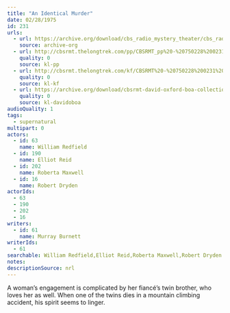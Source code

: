 ```yaml
---
title: "An Identical Murder"
date: 02/28/1975
id: 231
urls: 
  - url: https://archive.org/download/cbs_radio_mystery_theater/cbs_radio_mystery_theater-0201-0250.zip/cbs_radio_mystery_theater-0201-0250%2Fcbsrmt_0231_an_identical_murder.mp3
    source: archive-org
  - url: http://cbsrmt.thelongtrek.com/pp/CBSRMT_pp%20-%20750228%200231%20An%20Identical%20Murder.mp3
    quality: 0
    source: kl-pp
  - url: http://cbsrmt.thelongtrek.com/kf/CBSRMT%20-%20750228%200231%20An%20Identical%20Murder_kf.mp3
    quality: 0
    source: kl-kf
  - url: https://archive.org/download/cbsrmt-david-oxford-boa-collection/CBSRMT-750228-0231-An-Identical-Murder-(64-44)_kf-{BoA}.mp3
    quality: 0
    source: kl-davidoboa
audioQuality: 1
tags: 
  - supernatural
multipart: 0
actors:  
  - id: 63
    name: William Redfield  
  - id: 190
    name: Elliot Reid  
  - id: 202
    name: Roberta Maxwell  
  - id: 16
    name: Robert Dryden
actorIds:  
  - 63  
  - 190  
  - 202  
  - 16
writers:  
  - id: 61
    name: Murray Burnett
writerIds:  
  - 61
searchable: William Redfield,Elliot Reid,Roberta Maxwell,Robert Dryden Murray Burnett
notes: 
descriptionSource: nrl
---
```

A woman’s engagement is complicated by her fiancé’s twin brother, who loves her as well. When one of the twins dies in a mountain climbing accident, his spirit seems to linger.